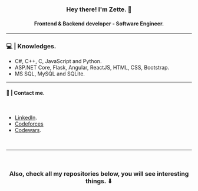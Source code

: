 ### <p align="center"> Hey there! I'm Zette. 👋 </p>
#### <p align="center"> Frontend & Backend developer - Software Engineer. </p>

<hr>

### :computer: | Knowledges.

- C#, C++, C, JavaScript and Python.
- ASP.NET Core, Flask, Angular, ReactJS, HTML, CSS, Bootstrap.
- MS SQL, MySQL and SQLite.

- - -

#### 📱 | Contact me.

<br>

  - <a href="https://www.linkedin.com/in/gsilvadotnet/" target="_blank"> LinkedIn</a>.
  - <a href="https://codeforces.com/profile/Zette" target="_blank"> Codeforces
  - <a href="https://www.codewars.com/users/Zette" target="_blank"> Codewars</a>.

<br>

- - -

<br>

### <p align="center"> Also, check all my repositories below, you will see interesting things. ⬇ </p>
